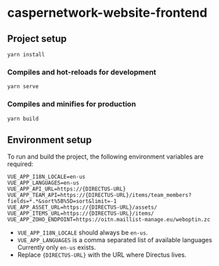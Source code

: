 # caspernetwork-website-frontend

## Project setup
```
yarn install
```

### Compiles and hot-reloads for development
```
yarn serve
```

### Compiles and minifies for production
```
yarn build
```

## Environment setup
To run and build the project, the following environment variables are required:
```
VUE_APP_I18N_LOCALE=en-us
VUE_APP_LANGUAGES=en-us
VUE_APP_API_URL=https://{DIRECTUS-URL}
VUE_APP_TEAM_API=https://{DIRECTUS-URL}/items/team_members?fields=*.*&sort%5B%5D=sort&limit=-1
VUE_APP_ASSET_URL=https://{DIRECTUS-URL}/assets/
VUE_APP_ITEMS_URL=https://{DIRECTUS-URL}/items/
VUE_APP_ZOHO_ENDPOINT=https://oitn.maillist-manage.eu/weboptin.zc
```

* `VUE_APP_I18N_LOCALE` should always be `en-us`.
* `VUE_APP_LANGUAGES` is a comma separated list of available languages Currently only `en-us` exists.
* Replace `{DIRECTUS-URL}` with the URL where Directus lives.
